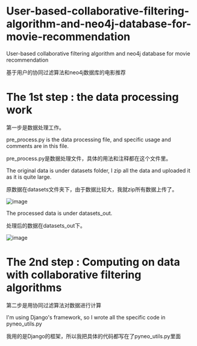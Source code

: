 # User-based-collaborative-filtering-algorithm-and-neo4j-database-for-movie-recommendation
User-based collaborative filtering algorithm and neo4j database for movie recommendation  

基于用户的协同过滤算法和neo4j数据库的电影推荐

# The 1st step : the data processing work

第一步是数据处理工作。

pre_process.py is the data processing file, and specific usage and comments are in this file.

pre_process.py是数据处理文件，具体的用法和注释都在这个文件里。

The original data is under datasets folder, I zip all the data and uploaded it as it is quite large. 

原数据在datasets文件夹下，由于数据比较大，我就zip所有数据上传了。

![image](https://github.com/Becky-Dai/User-based-collaborative-filtering-algorithm-and-neo4j-database-for-movie-recommendation/assets/58799631/3ac6abae-0299-49e0-8971-2fd807e6ca1d)

The processed data is under datasets_out.

处理后的数据在datasets_out下。

![image](https://github.com/Becky-Dai/User-based-collaborative-filtering-algorithm-and-neo4j-database-for-movie-recommendation/assets/58799631/4a468c96-85ec-4e84-987e-40a1777308b8)

# The 2nd step : Computing on data with collaborative filtering algorithms

第二步是用协同过滤算法对数据进行计算

I'm using Django's framework, so I wrote all the specific code in pyneo_utils.py

我用的是Django的框架，所以我把具体的代码都写在了pyneo_utils.py里面
